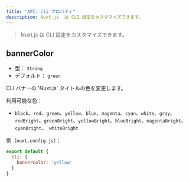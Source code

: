 ```yaml
---
title: "API: cli プロパティ"
description: Nuxt.js  は CLI 設定をカスタマイズできます。
---
```


> Nuxt.js は CLI 設定をカスタマイズできます。

## bannerColor

- 型： `String`
- デフォルト： `green`

CLI バナーの 'Nuxt.js' タイトルの色を変更します。

利用可能な色：
- `black`、`red`、`green`、`yellow`、`blue`、`magenta`、`cyan`、`white`、`gray`、`redBright`、`greenBright`、`yellowBright`、`blueBright`、`magentaBright`、`cyanBright`、　`whiteBright`

例（`nuxt.config.js`）：

```js
export default {
  cli: {
    bannerColor: 'yellow'
  }
}
```
